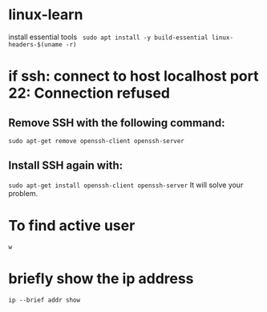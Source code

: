 # linux-learn
install essential tools
``` sudo apt install -y build-essential linux-headers-$(uname -r)```
# if ssh: connect to host localhost port 22: Connection refused
## Remove SSH with the following command:

``` sudo apt-get remove openssh-client openssh-server ```
## Install SSH again with:

``` sudo apt-get install openssh-client openssh-server ```
It will solve your problem.

# To find active user 
``` w ```
# briefly show the ip address
``` ip --brief addr show ```
